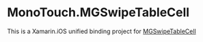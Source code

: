 # MonoTouch.MGSwipeTableCell

This is a Xamarin.iOS unified binding project for <a href="http://github.com/MortimerGoro/MGSwipeTableCell">MGSwipeTableCell</a> 
